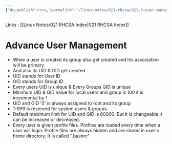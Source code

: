 ```yaml
---
{"dg-publish":true,"permalink":"/linux-notes/021-rhcsa/021-3-user-management/021-3-5-advance-user-management/","noteIcon":"","created":"2023-10-07T13:47:51.428+05:30","updated":"2023-10-14T17:26:59.366+05:30"}
---
```


Links : [[Linux Notes/021 RHCSA Index\|021 RHCSA Index]]

# Advance User Management

<style> .container {font-family: sans-serif; text-align: center;} .button-wrapper button {z-index: 1;height: 40px; width: 100px; margin: 10px;padding: 5px;} .excalidraw .App-menu_top .buttonList { display: flex;} .excalidraw-wrapper { height: 800px; margin: 50px; position: relative;} :root[dir="ltr"] .excalidraw .layer-ui__wrapper .zen-mode-transition.App-menu_bottom--transition-left {transform: none;} </style><script src="https://cdn.jsdelivr.net/npm/react@17/umd/react.production.min.js"></script><script src="https://cdn.jsdelivr.net/npm/react-dom@17/umd/react-dom.production.min.js"></script><script type="text/javascript" src="https://cdn.jsdelivr.net/npm/@excalidraw/excalidraw@0/dist/excalidraw.production.min.js"></script><div id="Advance_User_Managementexcalidraw.md1"></div><script>(function(){const InitialData={"type":"excalidraw","version":2,"source":"https://github.com/zsviczian/obsidian-excalidraw-plugin/releases/tag/1.9.19","elements":[{"id":"alvfFzji","type":"text","x":-97.36163330078125,"y":-143.3904800415039,"width":152.2398681640625,"height":25,"angle":0,"strokeColor":"#2f9e44","backgroundColor":"transparent","fillStyle":"hachure","strokeWidth":1,"strokeStyle":"solid","roughness":1,"opacity":100,"groupIds":[],"frameId":null,"roundness":null,"seed":56909864,"version":35,"versionNonce":896349480,"isDeleted":false,"boundElements":null,"updated":1694938144532,"link":null,"locked":false,"text":"useradd ganesh","rawText":"useradd ganesh","fontSize":20,"fontFamily":1,"textAlign":"left","verticalAlign":"top","baseline":18,"containerId":null,"originalText":"useradd ganesh","lineHeight":1.25},{"id":"c4LjUlqW","type":"text","x":-154.40460205078125,"y":-86.73371124267578,"width":56.67994689941406,"height":50,"angle":0,"strokeColor":"#1971c2","backgroundColor":"transparent","fillStyle":"hachure","strokeWidth":1,"strokeStyle":"solid","roughness":1,"opacity":100,"groupIds":[],"frameId":null,"roundness":null,"seed":173809960,"version":42,"versionNonce":850397992,"isDeleted":false,"boundElements":[],"updated":1694938148180,"link":null,"locked":false,"text":"User\nGroup","rawText":"User\nGroup","fontSize":20,"fontFamily":1,"textAlign":"left","verticalAlign":"top","baseline":43,"containerId":null,"originalText":"User\nGroup","lineHeight":1.25},{"id":"gohFHH1S","type":"text","x":-147.0989990234375,"y":-13.379920959472656,"width":42.27998352050781,"height":50,"angle":0,"strokeColor":"#1971c2","backgroundColor":"transparent","fillStyle":"hachure","strokeWidth":1,"strokeStyle":"solid","roughness":1,"opacity":100,"groupIds":[],"frameId":null,"roundness":null,"seed":1212961624,"version":78,"versionNonce":1370841384,"isDeleted":false,"boundElements":[{"id":"O9CYQC3IvdhlbftGkc8Mh","type":"arrow"}],"updated":1694938151468,"link":null,"locked":false,"text":"UID\nGID","rawText":"UID\nGID","fontSize":20,"fontFamily":1,"textAlign":"left","verticalAlign":"top","baseline":43,"containerId":null,"originalText":"UID\nGID","lineHeight":1.25},{"id":"8YJbDi62","type":"text","x":-148.14776611328125,"y":54.175132751464844,"width":212.7197723388672,"height":50,"angle":0,"strokeColor":"#1971c2","backgroundColor":"transparent","fillStyle":"hachure","strokeWidth":1,"strokeStyle":"solid","roughness":1,"opacity":100,"groupIds":[],"frameId":null,"roundness":null,"seed":1022133592,"version":119,"versionNonce":1675441960,"isDeleted":false,"boundElements":null,"updated":1694938153995,"link":null,"locked":false,"text":"Home directory\nProfile files (default)","rawText":"Home directory\nProfile files (default)","fontSize":20,"fontFamily":1,"textAlign":"left","verticalAlign":"top","baseline":43,"containerId":null,"originalText":"Home directory\nProfile files (default)","lineHeight":1.25},{"id":"7YxvqGN6akxGKQVKKOsxq","type":"freedraw","x":-85.87164306640625,"y":-81.31201934814453,"width":22.5174560546875,"height":43.209197998046875,"angle":0,"strokeColor":"#1e1e1e","backgroundColor":"transparent","fillStyle":"hachure","strokeWidth":0.5,"strokeStyle":"solid","roughness":1,"opacity":100,"groupIds":[],"frameId":null,"roundness":null,"seed":745685032,"version":73,"versionNonce":1782738472,"isDeleted":false,"boundElements":null,"updated":1694938082391,"link":null,"locked":false,"points":[[0,0],[0.60858154296875,0],[2.43426513671875,0],[3.65142822265625,0],[6.08575439453125,0],[7.30291748046875,0.608551025390625],[7.9114990234375,1.217132568359375],[9.128662109375,2.434295654296875],[9.73724365234375,3.042877197265625],[10.3458251953125,3.042877197265625],[10.95440673828125,3.6514892578125],[11.56298828125,4.260040283203125],[13.38873291015625,6.085784912109375],[13.997314453125,6.694366455078125],[14.60589599609375,7.911529541015625],[15.2144775390625,8.520111083984375],[15.82305908203125,9.737274169921875],[16.431640625,10.345855712890625],[16.431640625,11.563018798828125],[17.04022216796875,12.780181884765625],[17.6488037109375,13.997344970703125],[17.6488037109375,16.431671142578125],[18.865966796875,18.865966796875],[19.47454833984375,20.69171142578125],[20.0831298828125,22.5174560546875],[20.0831298828125,23.734649658203125],[20.0831298828125,24.9517822265625],[20.0831298828125,25.560394287109375],[20.0831298828125,26.77752685546875],[20.0831298828125,27.99468994140625],[20.0831298828125,29.8204345703125],[20.0831298828125,31.03759765625],[20.0831298828125,31.64617919921875],[19.47454833984375,33.471923828125],[18.865966796875,34.08050537109375],[17.6488037109375,35.29766845703125],[16.431640625,36.51483154296875],[15.2144775390625,37.731964111328125],[13.38873291015625,38.949127197265625],[12.17156982421875,39.557708740234375],[10.3458251953125,40.774871826171875],[9.128662109375,41.383453369140625],[7.9114990234375,41.9920654296875],[7.30291748046875,41.9920654296875],[6.6943359375,41.9920654296875],[6.08575439453125,43.209197998046875],[5.4771728515625,43.209197998046875],[4.86859130859375,43.209197998046875],[3.0428466796875,43.209197998046875],[2.43426513671875,43.209197998046875],[0,43.209197998046875],[-1.82574462890625,43.209197998046875],[-2.434326171875,43.209197998046875],[-2.434326171875,43.209197998046875]],"pressures":[],"simulatePressure":true,"lastCommittedPoint":[-2.434326171875,43.209197998046875]},{"id":"O9CYQC3IvdhlbftGkc8Mh","type":"arrow","x":-91.348876953125,"y":13.78678983186188,"width":57.20660400390625,"height":1.4793077963396133,"angle":0,"strokeColor":"#1e1e1e","backgroundColor":"transparent","fillStyle":"hachure","strokeWidth":0.5,"strokeStyle":"solid","roughness":1,"opacity":100,"groupIds":[],"frameId":null,"roundness":{"type":2},"seed":1895734360,"version":216,"versionNonce":80976472,"isDeleted":false,"boundElements":null,"updated":1694938127614,"link":null,"locked":false,"points":[[0,0],[57.20660400390625,1.4793077963396133]],"lastCommittedPoint":null,"startBinding":{"elementId":"gohFHH1S","focus":0.05052640108105153,"gap":13.470138549804688},"endBinding":{"elementId":"Qb7LhKeq","focus":-0.1412560649217782,"gap":12.00048828125},"startArrowhead":null,"endArrowhead":"arrow"},{"id":"CY43l9TI","type":"text","x":-31.01312255859375,"y":-67.65320587158203,"width":66.81993103027344,"height":25,"angle":0,"strokeColor":"#e03131","backgroundColor":"transparent","fillStyle":"hachure","strokeWidth":0.5,"strokeStyle":"solid","roughness":1,"opacity":100,"groupIds":[],"frameId":null,"roundness":null,"seed":30436648,"version":12,"versionNonce":1653050664,"isDeleted":false,"boundElements":null,"updated":1694938156092,"link":null,"locked":false,"text":"primary","rawText":"primary","fontSize":20,"fontFamily":1,"textAlign":"left","verticalAlign":"top","baseline":18,"containerId":null,"originalText":"primary","lineHeight":1.25},{"id":"Qb7LhKeq","type":"text","x":-22.14178466796875,"y":1.9580307006835938,"width":58.29994201660156,"height":25,"angle":0,"strokeColor":"#e03131","backgroundColor":"transparent","fillStyle":"hachure","strokeWidth":0.5,"strokeStyle":"solid","roughness":1,"opacity":100,"groupIds":[],"frameId":null,"roundness":null,"seed":143067992,"version":85,"versionNonce":1688227416,"isDeleted":false,"boundElements":[{"id":"O9CYQC3IvdhlbftGkc8Mh","type":"arrow"}],"updated":1694938158292,"link":null,"locked":false,"text":"unique","rawText":"unique","fontSize":20,"fontFamily":1,"textAlign":"left","verticalAlign":"top","baseline":18,"containerId":null,"originalText":"unique","lineHeight":1.25},{"id":"pYZ5CxG5_zp9Fw1lIzoRP","type":"arrow","x":-68.83135986328125,"y":-84.96350860595703,"width":41.38348388671875,"height":49.29498291015625,"angle":0,"strokeColor":"#1e1e1e","backgroundColor":"transparent","fillStyle":"hachure","strokeWidth":1,"strokeStyle":"solid","roughness":1,"opacity":100,"groupIds":[],"frameId":null,"roundness":{"type":2},"seed":714121048,"version":272,"versionNonce":981542184,"isDeleted":true,"boundElements":null,"updated":1694938061902,"link":null,"locked":false,"points":[[0,0],[36.51483154296875,20.08306884765625],[-4.86865234375,49.29498291015625]],"lastCommittedPoint":null,"startBinding":null,"endBinding":null,"startArrowhead":null,"endArrowhead":"arrow"}],"appState":{"theme":"dark","viewBackgroundColor":"#ffffff","currentItemStrokeColor":"#e03131","currentItemBackgroundColor":"transparent","currentItemFillStyle":"hachure","currentItemStrokeWidth":0.5,"currentItemStrokeStyle":"solid","currentItemRoughness":1,"currentItemOpacity":100,"currentItemFontFamily":1,"currentItemFontSize":20,"currentItemTextAlign":"left","currentItemStartArrowhead":null,"currentItemEndArrowhead":"arrow","scrollX":219.24591064453125,"scrollY":268.01318359375,"zoom":{"value":1},"currentItemRoundness":"round","gridSize":null,"gridColor":{"Bold":"#C9C9C9FF","Regular":"#EDEDEDFF"},"currentStrokeOptions":null,"previousGridSize":null,"frameRendering":{"enabled":true,"clip":true,"name":true,"outline":true}},"files":{}};InitialData.scrollToContent=true;App=()=>{const e=React.useRef(null),t=React.useRef(null),[n,i]=React.useState({width:void 0,height:void 0});return React.useEffect(()=>{i({width:t.current.getBoundingClientRect().width,height:t.current.getBoundingClientRect().height});const e=()=>{i({width:t.current.getBoundingClientRect().width,height:t.current.getBoundingClientRect().height})};return window.addEventListener("resize",e),()=>window.removeEventListener("resize",e)},[t]),React.createElement(React.Fragment,null,React.createElement("div",{className:"excalidraw-wrapper",ref:t},React.createElement(ExcalidrawLib.Excalidraw,{ref:e,width:n.width,height:n.height,initialData:InitialData,viewModeEnabled:!0,zenModeEnabled:!0,gridModeEnabled:!1})))},excalidrawWrapper=document.getElementById("Advance_User_Managementexcalidraw.md1");ReactDOM.render(React.createElement(App),excalidrawWrapper);})();</script>

- When a user is created its group also get created and his association will be primary
- And also its UID & GID get created 
- UID stands for User ID
- GID stands for Group ID
- Every users UID is unique & Every Groups GID is unique
- Minimum UID & GID value for local users and group is 100 it is incremental by 1
- UID and GID '0' is always assigned to root and its group
- 1-999 is reserved for system users & groups.
- Default maximum limit for UID and GID is 60000. But it is changeable it can be increased or decreased.
- Every user is given profile files. Profiles are loaded every time when a user will login. Profile files are always hidden and are stored in user's home directory. It is called ".bashrc"


<div id="Advance_User_Management_2excalidraw.md2"></div><script>(function(){const InitialData={"type":"excalidraw","version":2,"source":"https://github.com/zsviczian/obsidian-excalidraw-plugin/releases/tag/1.9.19","elements":[{"id":"7r3Z8dmB","type":"text","x":-83.56817626953125,"y":-165.47895050048828,"width":165.83981323242188,"height":25,"angle":0,"strokeColor":"#1971c2","backgroundColor":"transparent","fillStyle":"hachure","strokeWidth":1,"strokeStyle":"solid","roughness":1,"opacity":100,"groupIds":[],"frameId":null,"roundness":null,"seed":1978423128,"version":64,"versionNonce":1465056552,"isDeleted":false,"boundElements":null,"updated":1694938915568,"link":null,"locked":false,"text":"Profile file types","rawText":"Profile file types","fontSize":20,"fontFamily":1,"textAlign":"left","verticalAlign":"top","baseline":18,"containerId":null,"originalText":"Profile file types","lineHeight":1.25},{"id":"_AUsfU_643z6WDOUKrd4D","type":"line","x":-9.799072265625,"y":-129.9985122680664,"width":0,"height":40.77490234375,"angle":0,"strokeColor":"#1e1e1e","backgroundColor":"transparent","fillStyle":"hachure","strokeWidth":1,"strokeStyle":"solid","roughness":1,"opacity":100,"groupIds":[],"frameId":null,"roundness":{"type":2},"seed":971612504,"version":35,"versionNonce":1248123688,"isDeleted":false,"boundElements":null,"updated":1694938594217,"link":null,"locked":false,"points":[[0,0],[0,40.77490234375]],"lastCommittedPoint":null,"startBinding":null,"endBinding":null,"startArrowhead":null,"endArrowhead":null},{"id":"MxU6UUnQUa9EzEVDSG5wA","type":"line","x":-188.11322021484375,"y":-84.96356964111328,"width":360.27972412109375,"height":1.217132568359375,"angle":0,"strokeColor":"#1e1e1e","backgroundColor":"transparent","fillStyle":"hachure","strokeWidth":1,"strokeStyle":"solid","roughness":1,"opacity":100,"groupIds":[],"frameId":null,"roundness":{"type":2},"seed":846149160,"version":147,"versionNonce":2074737704,"isDeleted":false,"boundElements":null,"updated":1694938605635,"link":null,"locked":false,"points":[[0,0],[360.27972412109375,-1.217132568359375]],"lastCommittedPoint":null,"startBinding":null,"endBinding":null,"startArrowhead":null,"endArrowhead":null},{"id":"szp7FmtTIgtwmyP65pqxN","type":"line","x":-188.11322021484375,"y":-86.18070220947266,"width":0,"height":31.03759765625,"angle":0,"strokeColor":"#1e1e1e","backgroundColor":"transparent","fillStyle":"hachure","strokeWidth":1,"strokeStyle":"solid","roughness":1,"opacity":100,"groupIds":[],"frameId":null,"roundness":{"type":2},"seed":665260584,"version":26,"versionNonce":2098003032,"isDeleted":false,"boundElements":null,"updated":1694938617796,"link":null,"locked":false,"points":[[0,0],[0,31.03759765625]],"lastCommittedPoint":null,"startBinding":null,"endBinding":null,"startArrowhead":null,"endArrowhead":null},{"id":"8gmu86BIh6yHVotcoud4h","type":"line","x":172.16650390625,"y":-86.7892837524414,"width":1.8258056640625,"height":26.777557373046875,"angle":0,"strokeColor":"#1e1e1e","backgroundColor":"transparent","fillStyle":"hachure","strokeWidth":1,"strokeStyle":"solid","roughness":1,"opacity":100,"groupIds":[],"frameId":null,"roundness":{"type":2},"seed":131838296,"version":48,"versionNonce":1985948200,"isDeleted":false,"boundElements":null,"updated":1694938626514,"link":null,"locked":false,"points":[[0,0],[1.8258056640625,26.777557373046875]],"lastCommittedPoint":null,"startBinding":null,"endBinding":null,"startArrowhead":null,"endArrowhead":null},{"id":"TxRCHXFj","type":"text","x":-211.0989990234375,"y":-54.04193878173828,"width":82.63992309570312,"height":25,"angle":0,"strokeColor":"#2f9e44","backgroundColor":"transparent","fillStyle":"hachure","strokeWidth":1,"strokeStyle":"solid","roughness":1,"opacity":100,"groupIds":[],"frameId":null,"roundness":null,"seed":1520481880,"version":21,"versionNonce":1539560232,"isDeleted":false,"boundElements":null,"updated":1694938920047,"link":null,"locked":false,"text":"Personal","rawText":"Personal","fontSize":20,"fontFamily":1,"textAlign":"left","verticalAlign":"top","baseline":18,"containerId":null,"originalText":"Personal","lineHeight":1.25},{"id":"kamN2pOu","type":"text","x":134.68115234375,"y":-54.21625518798828,"width":69.69993591308594,"height":25,"angle":0,"strokeColor":"#2f9e44","backgroundColor":"transparent","fillStyle":"hachure","strokeWidth":1,"strokeStyle":"solid","roughness":1,"opacity":100,"groupIds":[],"frameId":null,"roundness":null,"seed":328150616,"version":21,"versionNonce":1665149016,"isDeleted":false,"boundElements":null,"updated":1694938922256,"link":null,"locked":false,"text":"Common","rawText":"Common","fontSize":20,"fontFamily":1,"textAlign":"left","verticalAlign":"top","baseline":18,"containerId":null,"originalText":"Common","lineHeight":1.25},{"id":"0A5EOlJ0","type":"text","x":-220.74774169921875,"y":-10.302040100097656,"width":252.3397674560547,"height":100,"angle":0,"strokeColor":"#1e1e1e","backgroundColor":"transparent","fillStyle":"hachure","strokeWidth":1,"strokeStyle":"solid","roughness":1,"opacity":100,"groupIds":[],"frameId":null,"roundness":null,"seed":613787224,"version":156,"versionNonce":584032808,"isDeleted":false,"boundElements":null,"updated":1694938807976,"link":null,"locked":false,"text":"- Present in the home\n  directory of every user\n- File name is .bashrc\n- Personal for every user","rawText":"- Present in the home\n  directory of every user\n- File name is .bashrc\n- Personal for every user","fontSize":20,"fontFamily":1,"textAlign":"left","verticalAlign":"top","baseline":93,"containerId":null,"originalText":"- Present in the home\n  directory of every user\n- File name is .bashrc\n- Personal for every user","lineHeight":1.25},{"id":"ue2E4qsm","type":"text","x":119.552490234375,"y":-17.173316955566406,"width":306.8197326660156,"height":125,"angle":0,"strokeColor":"#1e1e1e","backgroundColor":"transparent","fillStyle":"hachure","strokeWidth":1,"strokeStyle":"solid","roughness":1,"opacity":100,"groupIds":[],"frameId":null,"roundness":null,"seed":1619258200,"version":157,"versionNonce":815818072,"isDeleted":false,"boundElements":null,"updated":1694938814906,"link":null,"locked":false,"text":"- A common profile\n  file for all users\n- File name is\n  /etc/bashrc\n- Only root can modify this file","rawText":"- A common profile\n  file for all users\n- File name is\n  /etc/bashrc\n- Only root can modify this file","fontSize":20,"fontFamily":1,"textAlign":"left","verticalAlign":"top","baseline":118,"containerId":null,"originalText":"- A common profile\n  file for all users\n- File name is\n  /etc/bashrc\n- Only root can modify this file","lineHeight":1.25},{"id":"EqGOBScU","type":"text","x":-155.404541015625,"y":157.47545623779297,"width":94.75991821289062,"height":25,"angle":0,"strokeColor":"#f08c00","backgroundColor":"transparent","fillStyle":"hachure","strokeWidth":1,"strokeStyle":"solid","roughness":1,"opacity":100,"groupIds":[],"frameId":null,"roundness":null,"seed":2121352280,"version":13,"versionNonce":1298395736,"isDeleted":false,"boundElements":[{"id":"wVIcqe77f5I7zMt_YWMbr","type":"arrow"}],"updated":1694938926128,"link":null,"locked":false,"text":"User login","rawText":"User login","fontSize":20,"fontFamily":1,"textAlign":"left","verticalAlign":"top","baseline":18,"containerId":null,"originalText":"User login","lineHeight":1.25},{"id":"UZe0KmTU","type":"text","x":-58.541259765625,"y":218.91240692138672,"width":68.35993957519531,"height":25,"angle":0,"strokeColor":"#e03131","backgroundColor":"transparent","fillStyle":"hachure","strokeWidth":1,"strokeStyle":"solid","roughness":1,"opacity":100,"groupIds":[],"frameId":null,"roundness":null,"seed":401861672,"version":60,"versionNonce":614284376,"isDeleted":false,"boundElements":[{"id":"iYXeRKWbs2DXxBB9LmosN","type":"arrow"}],"updated":1694938928792,"link":null,"locked":false,"text":".bashrc","rawText":".bashrc","fontSize":20,"fontFamily":1,"textAlign":"left","verticalAlign":"top","baseline":18,"containerId":null,"originalText":".bashrc","lineHeight":1.25},{"id":"4ZlMBTsX","type":"text","x":-63.36163330078125,"y":268.22069549560547,"width":115.159912109375,"height":25,"angle":0,"strokeColor":"#e03131","backgroundColor":"transparent","fillStyle":"hachure","strokeWidth":1,"strokeStyle":"solid","roughness":1,"opacity":100,"groupIds":[],"frameId":null,"roundness":null,"seed":251659816,"version":73,"versionNonce":2047897640,"isDeleted":false,"boundElements":[{"id":"wVIcqe77f5I7zMt_YWMbr","type":"arrow"}],"updated":1694938930944,"link":null,"locked":false,"text":"/etc/bashrc","rawText":"/etc/bashrc","fontSize":20,"fontFamily":1,"textAlign":"left","verticalAlign":"top","baseline":18,"containerId":null,"originalText":"/etc/bashrc","lineHeight":1.25},{"id":"wVIcqe77f5I7zMt_YWMbr","type":"arrow","x":-132.12371826171875,"y":194.66405487060547,"width":54.77227783203125,"height":83.37554931640625,"angle":0,"strokeColor":"#1e1e1e","backgroundColor":"transparent","fillStyle":"hachure","strokeWidth":1,"strokeStyle":"solid","roughness":1,"opacity":100,"groupIds":[],"frameId":null,"roundness":{"type":2},"seed":496157016,"version":201,"versionNonce":1976972632,"isDeleted":false,"boundElements":null,"updated":1694938900633,"link":null,"locked":false,"points":[[0,0],[0.60858154296875,82.15838623046875],[54.77227783203125,83.37554931640625]],"lastCommittedPoint":null,"startBinding":{"elementId":"EqGOBScU","focus":0.5114958895873648,"gap":12.1885986328125},"endBinding":{"elementId":"4ZlMBTsX","focus":0.0777718876087597,"gap":13.98980712890625},"startArrowhead":null,"endArrowhead":"arrow"},{"id":"iYXeRKWbs2DXxBB9LmosN","type":"arrow","x":-131.51513671875,"y":231.78746795654297,"width":57.815185546875,"height":1.2171630859375,"angle":0,"strokeColor":"#1e1e1e","backgroundColor":"transparent","fillStyle":"hachure","strokeWidth":1,"strokeStyle":"solid","roughness":1,"opacity":100,"groupIds":[],"frameId":null,"roundness":{"type":2},"seed":1294213976,"version":38,"versionNonce":2081896536,"isDeleted":false,"boundElements":null,"updated":1694938896200,"link":null,"locked":false,"points":[[0,0],[57.815185546875,1.2171630859375]],"lastCommittedPoint":null,"startBinding":null,"endBinding":{"elementId":"UZe0KmTU","focus":-0.1990179763092484,"gap":15.15869140625},"startArrowhead":null,"endArrowhead":"arrow"}],"appState":{"theme":"dark","viewBackgroundColor":"#ffffff","currentItemStrokeColor":"#e03131","currentItemBackgroundColor":"transparent","currentItemFillStyle":"hachure","currentItemStrokeWidth":1,"currentItemStrokeStyle":"solid","currentItemRoughness":1,"currentItemOpacity":100,"currentItemFontFamily":1,"currentItemFontSize":20,"currentItemTextAlign":"left","currentItemStartArrowhead":null,"currentItemEndArrowhead":"arrow","scrollX":217.42010498046875,"scrollY":110.1016845703125,"zoom":{"value":1},"currentItemRoundness":"round","gridSize":null,"gridColor":{"Bold":"#C9C9C9FF","Regular":"#EDEDEDFF"},"currentStrokeOptions":null,"previousGridSize":null,"frameRendering":{"enabled":true,"clip":true,"name":true,"outline":true}},"files":{}};InitialData.scrollToContent=true;App=()=>{const e=React.useRef(null),t=React.useRef(null),[n,i]=React.useState({width:void 0,height:void 0});return React.useEffect(()=>{i({width:t.current.getBoundingClientRect().width,height:t.current.getBoundingClientRect().height});const e=()=>{i({width:t.current.getBoundingClientRect().width,height:t.current.getBoundingClientRect().height})};return window.addEventListener("resize",e),()=>window.removeEventListener("resize",e)},[t]),React.createElement(React.Fragment,null,React.createElement("div",{className:"excalidraw-wrapper",ref:t},React.createElement(ExcalidrawLib.Excalidraw,{ref:e,width:n.width,height:n.height,initialData:InitialData,viewModeEnabled:!0,zenModeEnabled:!0,gridModeEnabled:!1})))},excalidrawWrapper=document.getElementById("Advance_User_Management_2excalidraw.md2");ReactDOM.render(React.createElement(App),excalidrawWrapper);})();</script>